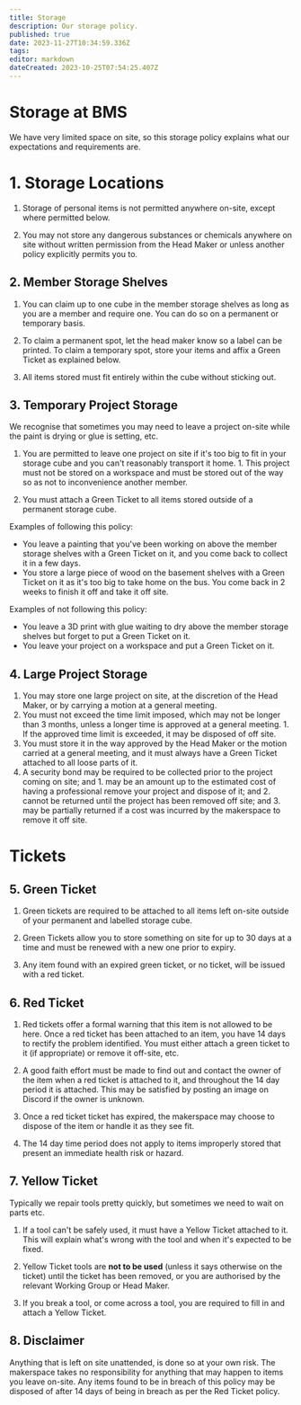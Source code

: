 ```yaml
---
title: Storage
description: Our storage policy.
published: true
date: 2023-11-27T10:34:59.336Z
tags: 
editor: markdown
dateCreated: 2023-10-25T07:54:25.407Z
---
```


# Storage at BMS
We have very limited space on site, so this storage policy explains what our expectations and requirements are.

# 1. Storage Locations
1. Storage of personal items is not permitted anywhere on-site, except where permitted below.

2. You may not store any dangerous substances or chemicals anywhere on site without written permission from the Head Maker or unless another policy explicitly permits you to.

## 2. Member Storage Shelves
1. You can claim up to one cube in the member storage shelves as long as you are a member and require one. You can do so on a permanent or temporary basis.

2. To claim a permanent spot, let the head maker know so a label can be printed. To claim a temporary spot, store your items and affix a Green Ticket as explained below.

3. All items stored must fit entirely within the cube without sticking out.

## 3. Temporary Project Storage
We recognise that sometimes you may need to leave a project on-site while the paint is drying or glue is setting, etc.

1. You are permitted to leave one project on site if it's too big to fit in your storage cube and you can't reasonably transport it home.
		1. This project must not be stored on a workspace and must be stored out of the way so as not to inconvenience another member.

2. You must attach a Green Ticket to all items stored outside of a permanent storage cube.

Examples of following this policy:
* You leave a painting that you've been working on above the member storage shelves with a Green Ticket on it, and you come back to collect it in a few days.
* You store a large piece of wood on the basement shelves with a Green Ticket on it as it's too big to take home on the bus. You come back in 2 weeks to finish it off and take it off site.

Examples of not following this policy:
* You leave a 3D print with glue waiting to dry above the member storage shelves but forget to put a Green Ticket on it.
* You leave your project on a workspace and put a Green Ticket on it.

## 4. Large Project Storage
1. You may store one large project on site, at the discretion of the Head Maker, or by carrying a motion at a general meeting.
2. You must not exceed the time limit imposed, which may not be longer than 3 months, unless a longer time is approved at a general meeting.
		1. If the approved time limit is exceeded, it may be disposed of off site.
3. You must store it in the way approved by the Head Maker or the motion carried at a general meeting, and it must always have a Green Ticket attached to all loose parts of it.
4. A security bond may be required to be collected prior to the project coming on site; and
		1.  may be an amount up to the estimated cost of having a professional remove your project and dispose of it; and
    2. cannot be returned until the project has been removed off site; and
    3. may be partially returned if a cost was incurred by the makerspace to remove it off site.

# Tickets
## 5. Green Ticket
1. Green tickets are required to be attached to all items left on-site outside of your permanent and labelled storage cube.

2. Green Tickets allow you to store something on site for up to 30 days at a time and must be renewed with a new one prior to expiry.

3. Any item found with an expired green ticket, or no ticket, will be issued with a red ticket.

## 6. Red Ticket
1. Red tickets offer a formal warning that this item is not allowed to be here. Once a red ticket has been attached to an item, you have 14 days to rectify the problem identified. You must either attach a green ticket to it (if appropriate) or remove it off-site, etc.

2. A good faith effort must be made to find out and contact the owner of the item when a red ticket is attached to it, and throughout the 14 day period it is attached. This may be satisfied by posting an image on Discord if the owner is unknown.

3. Once a red ticket ticket has expired, the makerspace may choose to dispose of the item or handle it as they see fit.

4. The 14 day time period does not apply to items improperly stored that present an immediate health risk or hazard.

## 7. Yellow Ticket
Typically we repair tools pretty quickly, but sometimes we need to wait on parts etc.

1. If a tool can't be safely used, it must have a Yellow Ticket attached to it. This will explain what's wrong with the tool and when it's expected to be fixed.

2. Yellow Ticket tools are **not to be used** (unless it says otherwise on the ticket) until the ticket has been removed, or you are authorised by the relevant Working Group or Head Maker.

3. If you break a tool, or come across a tool, you are required to fill in and attach a Yellow Ticket.

## 8. Disclaimer
Anything that is left on site unattended, is done so at your own risk. The makerspace takes no responsibility for anything that may happen to items you leave on-site. Any items found to be in breach of this policy may be disposed of after 14 days of being in breach as per the Red Ticket policy.